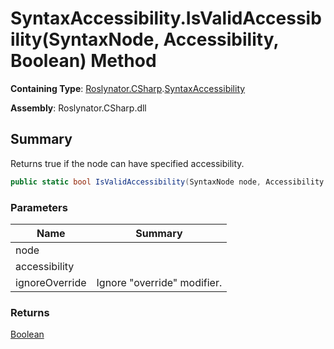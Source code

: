 # SyntaxAccessibility\.IsValidAccessibility\(SyntaxNode, Accessibility, Boolean\) Method

**Containing Type**: [Roslynator.CSharp](../../README.md)\.[SyntaxAccessibility](../README.md)

**Assembly**: Roslynator\.CSharp\.dll

## Summary

Returns true if the node can have specified accessibility\.

```csharp
public static bool IsValidAccessibility(SyntaxNode node, Accessibility accessibility, bool ignoreOverride = false)
```

### Parameters

| Name | Summary |
| ---- | ------- |
| node | |
| accessibility | |
| ignoreOverride | Ignore "override" modifier\. |

### Returns

[Boolean](https://docs.microsoft.com/en-us/dotnet/api/system.boolean)

